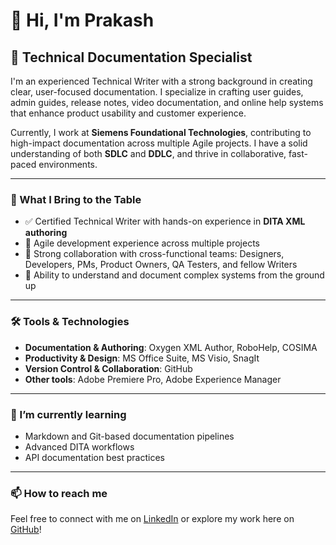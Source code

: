 # 👋 Hi, I'm Prakash

## 💼 Technical Documentation Specialist

I'm an experienced Technical Writer with a strong background in creating clear, user-focused documentation. I specialize in crafting user guides, admin guides, release notes, video documentation, and online help systems that enhance product usability and customer experience.

Currently, I work at **Siemens Foundational Technologies**, contributing to high-impact documentation across multiple Agile projects. I have a solid understanding of both **SDLC** and **DDLC**, and thrive in collaborative, fast-paced environments.

---

### 🧠 What I Bring to the Table

- ✅ Certified Technical Writer with hands-on experience in **DITA XML authoring**
- 🔄 Agile development experience across multiple projects
- 🤝 Strong collaboration with cross-functional teams: Designers, Developers, PMs, Product Owners, QA Testers, and fellow Writers
- 🧩 Ability to understand and document complex systems from the ground up

---

### 🛠️ Tools & Technologies

- **Documentation & Authoring**: Oxygen XML Author, RoboHelp, COSIMA  
- **Productivity & Design**: MS Office Suite, MS Visio, SnagIt  
- **Version Control & Collaboration**: GitHub  
- **Other tools**: Adobe Premiere Pro, Adobe Experience Manager

---

### 🌱 I’m currently learning

- Markdown and Git-based documentation pipelines
- Advanced DITA workflows  
- API documentation best practices  

---

### 📫 How to reach me

Feel free to connect with me on [LinkedIn](https://www.linkedin.com/in/prakash-tech-writer/) or explore my work here on [GitHub](https://prakashr-9792.github.io/)!


